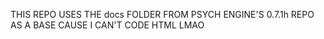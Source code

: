 THIS REPO USES THE docs FOLDER FROM PSYCH ENGINE'S 0.7.1h REPO AS A BASE CAUSE I CAN'T CODE HTML LMAO

